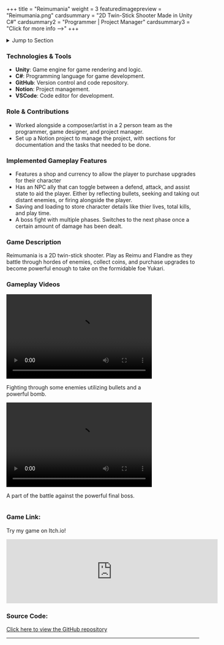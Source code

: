 +++
title = "Reimumania"
weight = 3
featuredimagepreview = "Reimumania.png"
cardsummary = "2D Twin-Stick Shooter Made in Unity C#"
cardsummary2 = "Programmer | Project Manager"
cardsummary3 = "Click for more info -->"
+++

<details>
<summary>Jump to Section</summary>

- [Technologies & Tools](#technologies--tools)
- [Role & Contributions](#role--contributions)
- [Implemented Gameplay Features](#implemented-gameplay-features)
- [Game Description & Videos](#game-description)
- [Game Link & Source Code](#game-link)

</details>

### Technologies & Tools

- **Unity**: Game engine for game rendering and logic.
- **C#**: Programming language for game development.
- **GitHub**: Version control and code repository.
- **Notion**: Project management.
- **VSCode**: Code editor for development.

### Role & Contributions

- Worked alongside a composer/artist in a 2 person team as the programmer, game designer, and project manager.
- Set up a Notion project to manage the project, with sections for documentation and the tasks that needed to be done.

### Implemented Gameplay Features

- Features a shop and currency to allow the player to purchase upgrades for their character
- Has an NPC ally that can toggle between a defend, attack, and assist state to aid the player. Either by reflecting bullets, seeking and taking out distant enemies, or firing alongside the player.
- Saving and loading to store character details like thier lives, total kills, and play time.
- A boss fight with multiple phases. Switches to the next phase once a certain amount of damage has been dealt.

### Game Description

Reimumania is a 2D twin-stick shooter. Play as Reimu and Flandre as they battle through hordes of enemies, collect coins, and purchase upgrades to become powerful enough to take on the formidable foe Yukari.

### Gameplay Videos

<div style="margin-right: 40px; display: inline-block; vertical-align: top;">
<video width="380" height="220" controls>
  <source src="/video/Reimumania/Tutorial%20Gameplay.mp4" type="video/mp4">
  Your browser does not support the video tag.
</video>
<p style="width: 400px; word-wrap: break-word;">Fighting through some enemies utilizing bullets and a powerful bomb.</p>
</div>

<div style="display: inline-block; vertical-align: top;">
<video width="380" height="220" controls>
  <source src="/video/Reimumania/Boss%20Fight.mp4" type="video/mp4">
  Your browser does not support the video tag.
</video>
<p style="width: 400px; word-wrap: break-word;">A part of the battle against the powerful final boss.</p>
</div>

<!-- ### Lessons Learned

- An effective project manager must have the game planned out with good documentation, at least with the main details, before development and not during. Prioritizing things properly is nearly impossible without it.
- People in a team need to frequently meet to stay up-to-date with each other, especially when there isn't thorough documentation.
- It is always better to underscope something and add more later, then it is to overscope and be forced to cut ideas out right before a deadline.
- Every action in a game needs to give the player some type of feedback, such as a sound effect or animation. -->

### Game Link:

Try my game on Itch.io!

<iframe
frameborder="0"
src="https://itch.io/embed/2103064?linkback=true&amp;dark=true"
width="552"
height="167"
><a href="https://jo3y49.itch.io/reimumania"
>Reimumania by Jo3y49, choxsie</a
></iframe>

### Source Code:

[Click here to view the GitHub repository](https://github.com/jo3y49/Reimumania/)

---